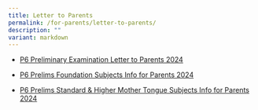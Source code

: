 ```yaml
---
title: Letter to Parents
permalink: /for-parents/letter-to-parents/
description: ""
variant: markdown
---
```

* [P6 Preliminary Examination Letter to Parents 2024](/files/Letter%20to%20Parents/P6_Preliminary_Examination_Letter_to_Parents_2024.pdf)

* [P6 Prelims Foundation Subjects Info for Parents 2024](/files/Letter%20to%20Parents/P6_Prelims_Foundation_Subjects_Info_for_Parents_2024.pdf)
* [P6 Prelims Standard & Higher Mother Tongue Subjects Info for Parents 2024](/files/Letter%20to%20Parents/P6_Prelims_Standard___Higher_Mother_Tongue_Subjects_Info_for_Parents_2024.pdf)